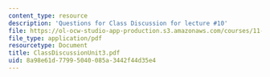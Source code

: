 ```yaml
---
content_type: resource
description: 'Questions for Class Discussion for lecture #10'
file: https://ol-ocw-studio-app-production.s3.amazonaws.com/courses/11-201-gateway-planning-action-fall-2002/8a98e61d77995040085a3442f44d35e4_ClassDiscussionUnit3.pdf
file_type: application/pdf
resourcetype: Document
title: ClassDiscussionUnit3.pdf
uid: 8a98e61d-7799-5040-085a-3442f44d35e4
---
```

